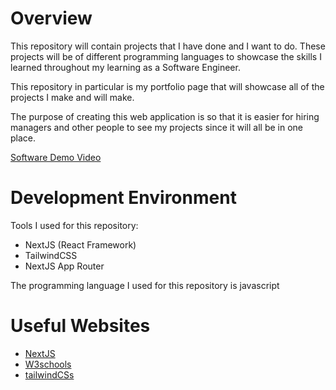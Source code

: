 # Overview

This repository will contain projects that I have done and I want to do. These projects will be of different programming languages to showcase the skills I learned throughout my learning as a Software Engineer.

This repository in particular is my portfolio page that will showcase all of the projects I make and will make.

The purpose of creating this web application is so that it is easier for hiring managers and other people to see my projects since it will all be in one place.

[Software Demo Video](http://youtube.com)

# Development Environment

Tools I used for this repository:
- NextJS (React Framework)
- TailwindCSS
- NextJS App Router

The programming language I used for this repository is javascript

# Useful Websites
- [NextJS](https://nextjs.org/docs)
- [W3schools](https://www.w3schools.com/js/)
- [tailwindCSs](https://tailwindui.com/documentation)